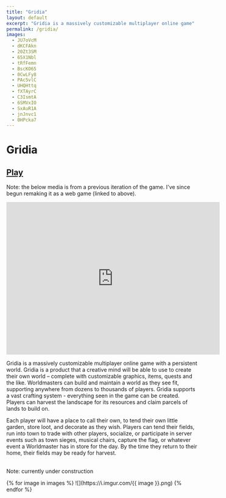 ```yaml
---
title: "Gridia"
layout: default
excerpt: "Gridia is a massively customizable multiplayer online game"
permalink: /gridia/
images:
  - JU7oVcM
  - dKCFAkn
  - 20Zt3SM
  - 65X1Nbl
  - tRfFemn
  - BscKO65
  - 0CwLFy8
  - PAc5vlC
  - UHQHttq
  - fXTAyrC
  - C3IsmtA
  - 6SMVxIO
  - SxAuR1A
  - jnJnvc1
  - 0HPcka7
---
```


<style>
  main img {
    margin: 5px;
    border: 1px solid #ccc;
    float: left;
    width: 350px;
  }

  main img:hover {
    border: 1px solid #777;
  }

  main .images {
    display: flex;
    flex-wrap: wrap;
    padding: 5px;
    justify-content: space-evenly;
  }

  main iframe {
    width: 100%;
    height: calc(60vw * var(--aspect-ratio));
  }
</style>

# Gridia

## [Play](/gridia/play/)

Note: the below media is from a previous iteration of the game. I've since begun remaking it as a web game (linked to above).

<iframe width="560" height="400" src="https://www.youtube.com/embed/zpi_QMDMhW0" frameborder="0" allowfullscreen style="--aspect-ratio: 400 / 560;"></iframe>

Gridia is a massively customizable multiplayer online game with a persistent world. Gridia is a product that a creative mind will be able to use to create their own world – complete with customizable graphics, items, quests and the like. Worldmasters can build and maintain a world as they see fit, supporting anywhere from dozens to thousands of players. Gridia supports a vast crafting system - everything seen in the game can be created. Players can harvest the landscape for its resources and claim parcels of lands to build on.

Each player will have a place to call their own, to tend their own little garden, store loot, and decorate as they wish. Players can tend their fields, run into town to trade with other players, socialize, or participate in server events such as town sieges, musical chairs, capture the flag, or whatever event a Worldmaster has in store for the day. By the time they return to their home, their fields may be ready for harvest.</p>

<br>Note: currently under construction

<div class="images">
{% for image in images %}
  ![](https://i.imgur.com/{{ image }}.png)
{% endfor %}
</div>